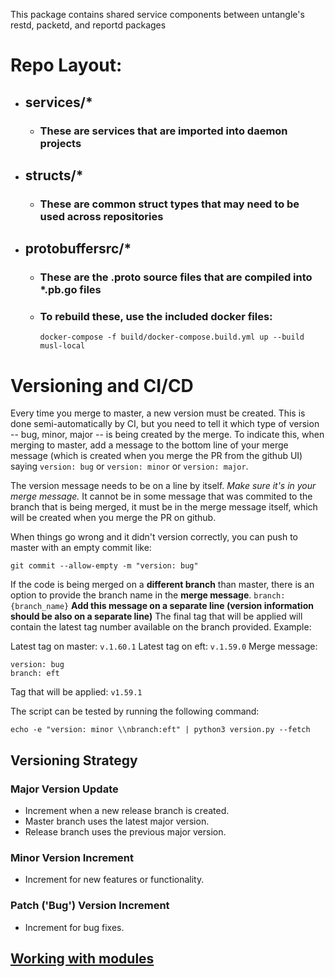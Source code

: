 This package contains shared service components between untangle's restd, packetd, and reportd packages

# Repo Layout:
* ## services/*
  * ### These are services that are imported into daemon projects
* ## structs/*
  * ### These are common struct types that may need to be used across repositories
* ## protobuffersrc/*
  * ### These are the .proto source files that are compiled into *.pb.go files
  * ### To rebuild these, use the included docker files:
    ```
    docker-compose -f build/docker-compose.build.yml up --build musl-local
    ```

# Versioning and CI/CD

Every time you merge to master, a new version must be created. This is
done semi-automatically by CI, but you need to tell it which type of
version -- bug, minor, major -- is being created by the merge. To
indicate this, when merging to master, add a message to the bottom
line of your merge message (which is created when you merge the PR
from the github UI) saying `version: bug` or `version: minor` or
`version: major`.

The version message needs to be on a line by itself. *Make sure it's
in your merge message.* It cannot be in some message that was commited
to the branch that is being merged, it must be in the merge message
itself, which will be created when you merge the PR on github.

When things go wrong and it didn't version correctly, you can push to
master with an empty commit like:

```
git commit --allow-empty -m "version: bug"
```

If the code is being merged on a **different branch** than master,
there is an option to provide the branch name in the **merge message**.
`branch: {branch_name}`
**Add this message on a separate line (version information should be also on a separate line)**
The final tag that will be applied will contain the latest tag number available on the branch provided. 
Example: 

Latest tag on master: `v.1.60.1`
Latest tag on eft: `v.1.59.0`
Merge message:
```
version: bug
branch: eft
```
Tag that will be applied: `v1.59.1`

The script can be tested by running the following command:
```
echo -e "version: minor \\nbranch:eft" | python3 version.py --fetch
```

## Versioning Strategy

### Major Version Update
- Increment when a new release branch is created.
- Master branch uses the latest major version.
- Release branch uses the previous major version.

### Minor Version Increment
- Increment for new features or functionality.

### Patch ('Bug') Version Increment
- Increment for bug fixes.

##  [Working with modules](./MODULES.md)
